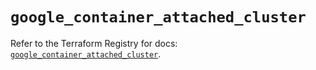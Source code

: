 # `google_container_attached_cluster`

Refer to the Terraform Registry for docs: [`google_container_attached_cluster`](https://registry.terraform.io/providers/hashicorp/google-beta/5.22.0/docs/resources/google_container_attached_cluster).

